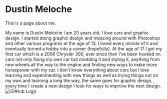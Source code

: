 # Dustin Meloche
This is a page about me. 

My name is Dustin Meloche I am 20 years old, I love cars and graphic design. I started doing graphic design and messing around with Photoshop and other various programs at the age of 13, I loved every minute of it and eventually turned a hobby into a career (hopefully). At the age of 17 I got my first car which is a 2006 Chrysler 300, ever since then I’ve been hooked on cars not only fixing my own car but modding it and styling it, anything from new wheels all the way to the engine and finding new ways to make more horsepower with my car. I don’t know everything about cars but I love learning and experimenting with new things as well as trying things out on my own and learning a long the way, the same goes for graphic design, every time I create a new design I look for ways to improve the next design.
![GitHub Logo](https://scontent-yyz1-1.xx.fbcdn.net/v/t1.0-9/14322546_1414795865201734_4830412194193954419_n.jpg?oh=415afa7c8ec81e0dc26a3bba46eb6c0a&oe=5A146B9B)
